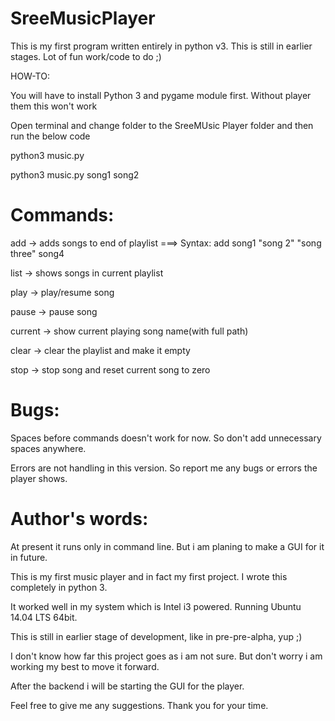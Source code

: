 SreeMusicPlayer
===============

This is my first program written entirely in python v3. This is still in earlier stages. Lot of fun work/code to do ;)


HOW-TO:

You will have to install Python 3 and pygame module first. Without player them this won't work

Open terminal and change folder to the SreeMUsic Player folder and then run the below code

python3 music.py

python3 music.py song1 song2


Commands:
=========

add -> adds songs to end of playlist ===> Syntax: add song1 "song 2" "song three" song4

list -> shows songs in current playlist

play -> play/resume song

pause -> pause song

current -> show current playing song name(with full path)

clear -> clear the playlist and make it empty

stop -> stop song and reset current song to zero


Bugs:
=====

Spaces before commands doesn't work for now. So don't add unnecessary spaces anywhere.

Errors are not handling in this version. So report me any bugs or errors the player shows.


Author's words:
===============

At present it runs only in command line. But i am planing to make a GUI for it in future.

This is my first music player and in fact my first project. I wrote this completely in python 3.

It worked well in my system which is Intel i3 powered. Running Ubuntu 14.04 LTS 64bit.

This is still in earlier stage of development, like in pre-pre-alpha, yup ;)

I don't know how far this project goes as i am not sure. But don't worry i am working my best to move it forward.

After the backend i will be starting the GUI for the player.

Feel free to give me any suggestions. Thank you for your time.
